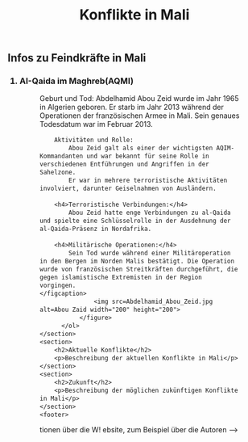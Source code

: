 <!DOCTYPE html>
<html lang="de">
<head>
    <meta charset="UTF-8">
    <meta name="viewport" content="width=device-width, initial-scale=1.0">                    
</head>
<body>
   <body>
    <header>
        <h1>Konflikte in Mali</h1>
    </header>
    <nav>
        <!-- Navigation -->
    </nav>
    <section>
      <h2>Infos zu Feindkräfte in Mali</h2>
          <ol>
            <h3><li>AI-Qaida im Maghreb(AQMI)</li></h3>
               <figure>
                 <figcaption>
        Geburt und Tod:
            Abdelhamid Abou Zeid wurde im Jahr 1965 in Algerien geboren.
            Er starb im Jahr 2013 während der Operationen der französischen Armee in Mali. Sein genaues Todesdatum war im Februar 2013.

        Aktivitäten und Rolle:
            Abou Zeid galt als einer der wichtigsten AQIM-Kommandanten und war bekannt für seine Rolle in verschiedenen Entführungen und Angriffen in der Sahelzone.
            Er war in mehrere terroristische Aktivitäten involviert, darunter Geiselnahmen von Ausländern.

        <h4>Terroristische Verbindungen:</h4>
            Abou Zeid hatte enge Verbindungen zu al-Qaida und spielte eine Schlüsselrolle in der Ausdehnung der al-Qaida-Präsenz in Nordafrika.

        <h4>Militärische Operationen:</h4>
            Sein Tod wurde während einer Militäroperation in den Bergen im Norden Malis bestätigt. Die Operation wurde von französischen Streitkräften durchgeführt, die             gegen islamistische Extremisten in der Region vorgingen.
    </figcaption>
                   <img src=Abdelhamid_Abou_Zeid.jpg alt=Abou Zaid width="200" height="200">
               </figure> 
          </ol>
    </section>
    <section>
        <h2>Aktuelle Konflikte</h2>
        <p>Beschreibung der aktuellen Konflikte in Mali</p>
    </section>
    <section>
        <h2>Zukunft</h2>
        <p>Beschreibung der möglichen zukünftigen Konflikte in Mali</p>
    </section>
    <footer>
tionen über die W!
ebsite, zum Beispiel über die Autoren -->
    </footer>
</body>
</body>
</html>
